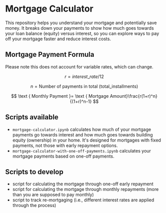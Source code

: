 # Mortgage Calculator


This repository helps you understand your mortgage and potentially save money.  It breaks down your payments to show how much goes towards your loan balance (equity) versus interest, so you can explore ways to pay off your mortgage faster and reduce interest costs.


## Mortgage Payment Formula

Please note this does not account for variable rates, which can change.

$$
    r = interest\_rate/12 
$$


$$
    n = \text {Number of payments in total (total\_installments)}
$$


$$
\text { Monthly Payment }= \text { Mortgage Amount}\frac{r(1+r)^n}{(1+r)^n-1}
$$


## Scripts available

- ```mortgage-calculator.ipynb``` calculates how much of your mortgage payments go towards interest and how much goes towards building equity (ownership) in your home. It's designed for mortgages with fixed payments, not those with early repayment options.
- ```mortgage-calculator-with-one-off-payments.ipynb``` calculates your mortgage payments based on one-off payments.


## Scripts to develop

- script for calculating the mortgage through one-off early repayment
- script for calculating the mortgage through monthly repayments (more than you are supposed to pay monthly)
- script to track re-mortgaging (i.e., different interest rates are applied through the process)
